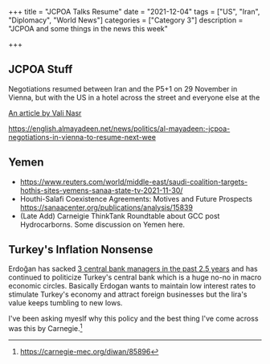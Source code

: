 +++
title = "JCPOA Talks Resume"
date = "2021-12-04"
tags = ["US", "Iran", "Diplomacy", "World News"]
categories = ["Category 3"]
description = "JCPOA and some things in the news this week"

+++

## JCPOA Stuff

Negotiations resumed between Iran and the P5+1 on 29 November in Vienna, but with the US in a hotel across the street and everyone else at the 

[An article by Vali Nasr](https://www.foreignaffairs.com/articles/middle-east/2021-12-02/iran-middle-east-all-against-all?utm_medium=social)



https://english.almayadeen.net/news/politics/al-mayadeen:-jcpoa-negotiations-in-vienna-to-resume-next-wee

## Yemen

- https://www.reuters.com/world/middle-east/saudi-coalition-targets-hothis-sites-yemens-sanaa-state-tv-2021-11-30/
- Houthi-Salafi Coexistence Agreements: Motives and Future Prospects https://sanaacenter.org/publications/analysis/15839
- (Late Add) Carneigie ThinkTank Roundtable about GCC post Hydrocarborns. Some discussion on Yemen here. 




## Turkey's Inflation Nonsense

Erdoğan has sacked [3 central bank managers in the past 2.5 years](https://www.reuters.com/markets/europe/erdogans-drive-cut-turkish-interest-rates-2021-12-01/) and has continued to politicize Turkey's central bank which is a huge no-no in macro economic circles. Basically Erdogan wants to maintain low interest rates to stimulate Turkey's economy and attract foreign businesses but the lira's value keeps tumbling to new lows. 

I've been asking myeslf why this policy and the best thing I've come across was this by Carnegie.[^1]

[^1]: https://carnegie-mec.org/diwan/85896


